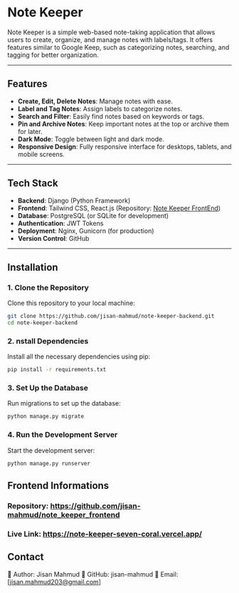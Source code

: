 # Note Keeper

Note Keeper is a simple web-based note-taking application that allows users to create, organize, and manage notes with labels/tags. It offers features similar to Google Keep, such as categorizing notes, searching, and tagging for better organization.

---

## Features

- **Create, Edit, Delete Notes**: Manage notes with ease.
- **Label and Tag Notes**: Assign labels to categorize notes.
- **Search and Filter**: Easily find notes based on keywords or tags.
- **Pin and Archive Notes**: Keep important notes at the top or archive them for later.
- **Dark Mode**: Toggle between light and dark mode.
- **Responsive Design**: Fully responsive interface for desktops, tablets, and mobile screens.

---

## Tech Stack

- **Backend**: Django (Python Framework)
- **Frontend**: Tailwind CSS, React.js (Repository: [Note Keeper FrontEnd](https://github.com/jisan-mahmud/note_keeper_frontend))
- **Database**: PostgreSQL (or SQLite for development)
- **Authentication**: JWT Tokens
- **Deployment**: Nginx, Gunicorn (for production)
- **Version Control**: GitHub

---

## Installation

### 1. Clone the Repository

Clone this repository to your local machine:

```bash
git clone https://github.com/jisan-mahmud/note-keeper-backend.git
cd note-keeper-backend
```


### 2. nstall Dependencies

Install all the necessary dependencies using pip:

```bash
pip install -r requirements.txt
```

### 3. Set Up the Database

Run migrations to set up the database:


```bash
python manage.py migrate
```

### 4. Run the Development Server

Start the development server:


```bash
python manage.py runserver
```

## Frontend Informations

### Repository: https://github.com/jisan-mahmud/note_keeper_frontend
### Live Link: https://note-keeper-seven-coral.vercel.app/

## Contact

📌 Author: Jisan Mahmud
🔗 GitHub: jisan-mahmud
📧 Email: [jisan.mahmud203@gmail.com]



